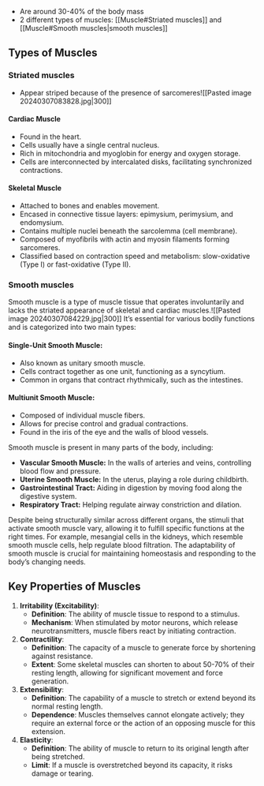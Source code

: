 - Are around 30-40% of the body mass
- 2 different types of muscles: [[Muscle#Striated muscles]] and [[Muscle#Smooth muscles|smooth muscles]]

## Types of Muscles
### Striated muscles
- Appear striped because of the presence of sarcomeres![[Pasted image 20240307083828.jpg|300]]
#### Cardiac Muscle
- Found in the heart.
- Cells usually have a single central nucleus.
- Rich in mitochondria and myoglobin for energy and oxygen storage.
- Cells are interconnected by intercalated disks, facilitating synchronized contractions.
#### Skeletal Muscle
- Attached to bones and enables movement.
- Encased in connective tissue layers: epimysium, perimysium, and endomysium.
- Contains multiple nuclei beneath the sarcolemma (cell membrane).
- Composed of myofibrils with actin and myosin filaments forming sarcomeres.
- Classified based on contraction speed and metabolism: slow-oxidative (Type I) or fast-oxidative (Type II).
### Smooth muscles
Smooth muscle is a type of muscle tissue that operates involuntarily and lacks the striated appearance of skeletal and cardiac muscles.![[Pasted image 20240307084229.jpg|300]]
It’s essential for various bodily functions and is categorized into two main types:
#### Single-Unit Smooth Muscle:
- Also known as unitary smooth muscle.
- Cells contract together as one unit, functioning as a syncytium.
- Common in organs that contract rhythmically, such as the intestines.
#### Multiunit Smooth Muscle:
- Composed of individual muscle fibers.
- Allows for precise control and gradual contractions.
- Found in the iris of the eye and the walls of blood vessels.

Smooth muscle is present in many parts of the body, including:
- **Vascular Smooth Muscle:** In the walls of arteries and veins, controlling blood flow and pressure.
- **Uterine Smooth Muscle:** In the uterus, playing a role during childbirth.
- **Gastrointestinal Tract:** Aiding in digestion by moving food along the digestive system.
- **Respiratory Tract:** Helping regulate airway constriction and dilation.

Despite being structurally similar across different organs, the stimuli that activate smooth muscle vary, allowing it to fulfill specific functions at the right times. For example, mesangial cells in the kidneys, which resemble smooth muscle cells, help regulate blood filtration. The adaptability of smooth muscle is crucial for maintaining homeostasis and responding to the body’s changing needs.

## Key Properties of Muscles
1. **Irritability (Excitability)**:
   - **Definition**: The ability of muscle tissue to respond to a stimulus.
   - **Mechanism**: When stimulated by motor neurons, which release neurotransmitters, muscle fibers react by initiating contraction.
2. **Contractility**:
   - **Definition**: The capacity of a muscle to generate force by shortening against resistance.
   - **Extent**: Some skeletal muscles can shorten to about 50-70% of their resting length, allowing for significant movement and force generation.
3. **Extensibility**:
   - **Definition**: The capability of a muscle to stretch or extend beyond its normal resting length.
   - **Dependence**: Muscles themselves cannot elongate actively; they require an external force or the action of an opposing muscle for this extension.
4. **Elasticity**:
   - **Definition**: The ability of muscle to return to its original length after being stretched.
   - **Limit**: If a muscle is overstretched beyond its capacity, it risks damage or tearing.
